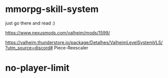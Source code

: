 # mmorpg-skill-system

just go there and read :)

https://www.nexusmods.com/valheim/mods/1599/

https://valheim.thunderstore.io/package/Detalhes/ValheimLevelSystemVLS/?utm_source=discord# Piece-Reescaler
# no-player-limit
